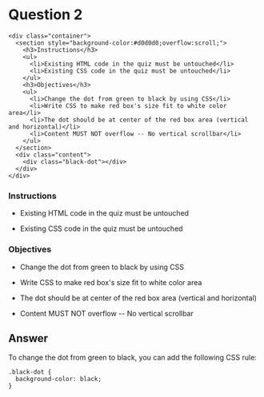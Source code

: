 # Question 2


```html,
<div class="container">
  <section style="background-color:#d0d0d0;overflow:scroll;">
    <h3>Instructions</h3>
    <ul>
      <li>Existing HTML code in the quiz must be untouched</li>
      <li>Existing CSS code in the quiz must be untouched</li>
    </ul>
    <h3>Objectives</h3>
    <ul>
      <li>Change the dot from green to black by using CSS</li>
      <li>Write CSS to make red box's size fit to white color area</li>
      <li>The dot should be at center of the red box area (vertical and horizontal)</li>
      <li>Content MUST NOT overflow -- No vertical scrollbar</li>
    </ul>
  </section>
  <div class="content">
    <div class="black-dot"></div>
  </div>
</div>
```
### Instructions

- Existing HTML code in the quiz must be untouched

- Existing CSS code in the quiz must be untouched

### Objectives

- Change the dot from green to black by using CSS

- Write CSS to make red box's size fit to white color area

- The dot should be at center of the red box area (vertical and horizontal)
- Content MUST NOT overflow -- No vertical scrollbar

## Answer 
To change the dot from green to black, you can add the following CSS rule:
```css,
.black-dot {
  background-color: black;
}
```
